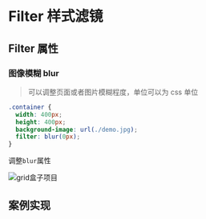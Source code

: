 # Filter 样式滤镜

## Filter 属性

### 图像模糊 blur

> 可以调整页面或者图片模糊程度，单位可以为 css 单位

```css
.container {
  width: 400px;
  height: 400px;
  background-image: url(./demo.jpg);
  filter: blur(0px);
}
```
调整`blur`属性

![grid盒子项目](https://iyuwb.gitee.io/notes/images/filter-01.gif)
## 案例实现
